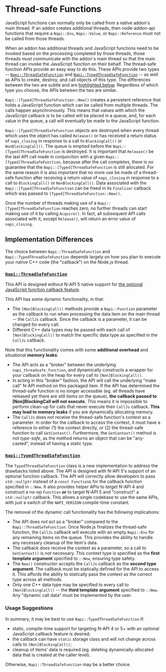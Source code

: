 # Thread-safe Functions

JavaScript functions can normally only be called from a native addon's main
thread. If an addon creates additional threads, then node-addon-api functions
that require a `Napi::Env`, `Napi::Value`, or `Napi::Reference` must not be
called from those threads.

When an addon has additional threads and JavaScript functions need to be invoked
based on the processing completed by those threads, those threads must
communicate with the addon's main thread so that the main thread can invoke the
JavaScript function on their behalf. The thread-safe function APIs provide an
easy way to do this. These APIs provide two types --
[`Napi::ThreadSafeFunction`](threadsafe_function.md) and
[`Napi::TypedThreadSafeFunction`](typed_threadsafe_function.md) -- as well as
APIs to create, destroy, and call objects of this type. The differences between
the two are subtle and are [highlighted below](#implementation-differences).
Regardless of which type you choose, the APIs between the two are similar.

`Napi::[Typed]ThreadSafeFunction::New()` creates a persistent reference that
holds a JavaScript function which can be called from multiple threads. The calls
happen asynchronously. This means that values with which the JavaScript callback
is to be called will be placed in a queue, and, for each value in the queue, a
call will eventually be made to the JavaScript function.

`Napi::[Typed]ThreadSafeFunction` objects are destroyed when every thread which
uses the object has called `Release()` or has received a return status of
`napi_closing` in response to a call to `BlockingCall()` or `NonBlockingCall()`.
The queue is emptied before the `Napi::[Typed]ThreadSafeFunction` is destroyed.
It is important that `Release()` be the last API call made in conjunction with a
given `Napi::[Typed]ThreadSafeFunction`, because after the call completes, there
is no guarantee that the `Napi::[Typed]ThreadSafeFunction` is still allocated.
For the same reason it is also important that no more use be made of a
thread-safe function after receiving a return value of `napi_closing` in
response to a call to `BlockingCall()` or `NonBlockingCall()`. Data associated
with the `Napi::[Typed]ThreadSafeFunction` can be freed in its `Finalizer`
callback which was passed to `[Typed]ThreadSafeFunction::New()`.

Once the number of threads making use of a `Napi::[Typed]ThreadSafeFunction`
reaches zero, no further threads can start making use of it by calling
`Acquire()`. In fact, all subsequent API calls associated with it, except
`Release()`, will return an error value of `napi_closing`.

## Implementation Differences

The choice between `Napi::ThreadSafeFunction` and
`Napi::TypedThreadSafeFunction` depends largely on how you plan to execute your
native C++ code (the "callback") on the Node.js thread.

### [`Napi::ThreadSafeFunction`](threadsafe_function.md)

This API is designed without N-API 5 native support for [the optional JavaScript
  function callback feature](https://github.com/nodejs/node/commit/53297e66cb).

This API has some dynamic functionality, in that:
- The `[Non]BlockingCall()` methods provide a `Napi::Function` parameter as the
  callback to run when processing the data item on the main thread -- the
  `CallJs` callback. Since the callback is a parameter, it can be changed for
  every call.
- Different C++ data types may be passed with each call of `[Non]BlockingCall()`
  to match the specific data type as specified in the `CallJs` callback.

Note that this functionality comes with some **additional overhead** and
situational **memory leaks**:
- The API acts as a "broker" between the underlying `napi_threadsafe_function`,
  and dynamically constructs a wrapper for your callback on the heap for every
  call to `[Non]BlockingCall()`.
- In acting in this "broker" fashion, the API will call the underlying "make
  call" N-API method on this packaged item. If the API has determined the
  thread-safe function is no longer accessible (eg. all threads have released
  yet there are still items on the queue), **the callback passed to
  [Non]BlockingCall will not execute**. This means it is impossible to perform
  clean-up for calls that never execute their `CallJs` callback. **This may lead
  to memory leaks** if you are dynamically allocating memory.
- The `CallJs` does not receive the thread-safe function's context as a
  parameter. In order for the callback to access the context, it must have a
  reference to either (1) the context directly, or (2) the thread-safe function
  to call `GetContext()`. Furthermore, the `GetContext()` method is not
  _type-safe_, as the method returns an object that can be "any-casted", instead
  of having a static type.

### [`Napi::TypedThreadSafeFunction`](typed_threadsafe_function.md)

The `TypedThreadSafeFunction` class is a new implementation to address the
drawbacks listed above. The API is designed with N-API 5's support of an
optional function callback. The API will correctly allow developers to pass
`std::nullptr` instead of a `const Function&` for the callback function
specified in `::New`. It also provides helper APIs to _target_ N-API 4 and
construct a no-op `Function` **or** to target N-API 5 and "construct" a
`std::nullptr` callback. This allows a single codebase to use the same APIs,
with just a switch of the `NAPI_VERSION` compile-time constant.

The removal of the dynamic call functionality has the following implications:
- The API does _not_ act as a "broker" compared to the
  `Napi::ThreadSafeFunction`. Once Node.js finalizes the thread-safe function,
  the `CallJs` callback will execute with an empty `Napi::Env` for any remaining
  items on the queue. This provides the ability to handle any necessary cleanup
  of the item's data.
- The callback _does_ receive the context as a parameter, so a call to
  `GetContext()` is _not_ necessary. This context type is specified as the
  **first template argument** specified to `::New`, ensuring type safety.
- The `New()` constructor accepts the `CallJs` callback as the **second type
  argument**. The callback must be statically defined for the API to access it.
  This affords the ability to statically pass the context as the correct type
  across all methods.
- Only one C++ data type may be specified to every call to `[Non]BlockingCall()`
  -- the **third template argument** specified to `::New`. Any "dynamic call
  data" must be implemented by the user.


### Usage Suggestions

In summary, it may be best to use `Napi::TypedThreadSafeFunction` if:

- static, compile-time support for targeting N-API 4 or 5+ with an optional
  JavaScript callback feature is desired;
- the callback can have `static` storage class and will not change across calls
  to `[Non]BlockingCall()`;
- cleanup of items' data is required (eg. deleting dynamically-allocated data
  that is created at the caller level).

Otherwise, `Napi::ThreadSafeFunction` may be a better choice.
